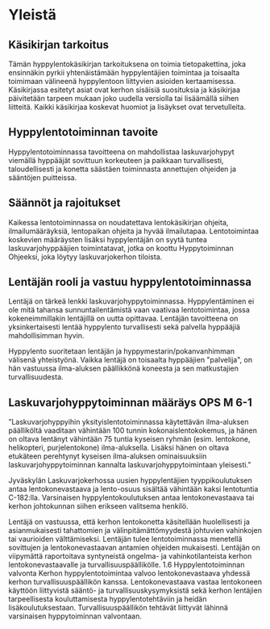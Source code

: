 # Yleistä

##  Käsikirjan tarkoitus

Tämän hyppylentokäsikirjan tarkoituksena on toimia tietopakettina, joka ensinnäkin pyrkii yhtenäistämään hyppylentäjien toimintaa ja toisaalta toimimaan välineenä hyppylentoon liittyvien asioiden kertaamisessa. Käsikirjassa esitetyt asiat ovat kerhon sisäisiä suosituksia ja käsikirjaa päivitetään tarpeen mukaan joko uudella versiolla tai lisäämällä siihen liitteitä. Kaikki käsikirjaa koskevat huomiot ja lisäykset ovat tervetulleita.
## Hyppylentotoiminnan tavoite
Hyppylentotoiminnassa tavoitteena on mahdollistaa laskuvarjohypyt viemällä hyppääjät sovittuun korkeuteen ja paikkaan turvallisesti, taloudellisesti ja konetta säästäen toiminnasta annettujen ohjeiden ja sääntöjen puitteissa.
## Säännöt ja rajoitukset
Kaikessa lentotoiminnassa on noudatettava lentokäsikirjan ohjeita, ilmailumääräyksiä, lentopaikan ohjeita ja hyvää ilmailutapaa. Lentotoimintaa koskevien määräysten lisäksi hyppylentäjän on syytä tuntea laskuvarjohyppääjien toimintatavat, jotka on koottu  Hyppytoiminnan Ohjeeksi, joka löytyy laskuvarjokerhon tiloista.
## Lentäjän rooli ja vastuu hyppylentotoiminnassa
Lentäjä on tärkeä lenkki laskuvarjohyppytoiminnassa. Hyppylentäminen ei ole mitä tahansa sunnuntailentämistä vaan vaativaa lentotoimintaa, jossa kokeneimmillakin lentäjillä on uutta opittavaa. Lentäjän tavoitteena on yksinkertaisesti lentää hyppylento turvallisesti sekä palvella hyppääjiä mahdollisimman hyvin.

Hyppylento suoritetaan lentäjän ja hyppymestarin/pokanvanhimman välisenä yhteistyönä. Vaikka lentäjä on toisaalta hyppääjien "palvelija", on hän vastuussa ilma-aluksen päällikkönä koneesta ja sen matkustajien turvallisuudesta.

## Laskuvarjohyppytoiminnan määräys OPS M 6-1

”Laskuvarjohyppyihin yksityislentotoiminnassa käytettävän ilma-aluksen päälliköltä vaaditaan vähintään 100 tunnin kokonaislentokokemus, ja hänen on oltava lentänyt vähintään 75 tuntia kyseisen ryhmän (esim. lentokone, helikopteri, purjelentokone) ilma-aluksella. Lisäksi hänen on oltava etukäteen perehtynyt kyseisen ilma-aluksen ominaisuuksiin laskuvarjohyppytoiminnan kannalta laskuvarjohyppytoimintaan yleisesti.”

Jyväskylän Laskuvarjokerhossa uusien hyppylentäjien tyyppikoulutuksen antaa lentokonevastaava ja lento-osuus sisältää vähintään kaksi lentotuntia C-182:lla. Varsinaisen hyppylentokoulutuksen antaa lentokonevastaava tai kerhon johtokunnan siihen erikseen valitsema henkilö.

Lentäjä on vastuussa, että kerhon lentokonetta käsitellään huolellisesti ja asianmukaisesti tahattomien ja välinpitämättömyydestä johtuvien vahinkojen tai vaurioiden välttämiseksi. Lentäjän tulee lentotoiminnassa menetellä sovittujen ja lentokonevastaavan antamien ohjeiden mukaisesti. Lentäjän on viipymättä raportoitava syntyneistä ongelma- ja vahinkotilanteista kerhon lentokonevastaavalle ja turvallisuuspäällikölle.
1.6 Hyppylentotoiminnan valvonta
Kerhon hyppylentotoimintaa valvoo lentokonevastaava yhdessä kerhon turvallisuuspäällikön kanssa. Lentokonevastaava vastaa lentokoneen käyttöön liittyvistä sääntö- ja turvallisuuskysymyksistä sekä kerhon lentäjien tarpeellisesta kouluttamisesta hyppylentotehtäviin ja heidän lisäkoulutuksestaan. Turvallisuuspäällikön tehtävät liittyvät lähinnä varsinaisen hyppytoiminnan valvontaan.
